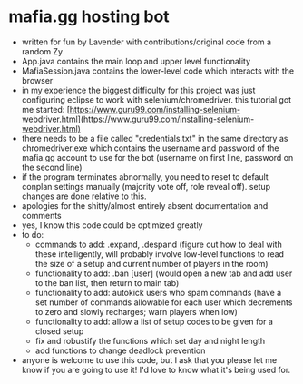 # mafia.gg hosting bot
- written for fun by Lavender with contributions/original code from a random Zy
- App.java contains the main loop and upper level functionality
- MafiaSession.java contains the lower-level code which interacts with the browser
- in my experience the biggest difficulty for this project was just configuring eclipse to work with selenium/chromedriver. this tutorial got me started: [https://www.guru99.com/installing-selenium-webdriver.html](https://www.guru99.com/installing-selenium-webdriver.html)
- there needs to be a file called "credentials.txt" in the same directory as chromedriver.exe which contains the username and password of the mafia.gg account to use for the bot (username on first line, password on the second line)
- if the program terminates abnormally, you need to reset to default conplan settings manually (majority vote off, role reveal off). setup changes are done relative to this.
- apologies for the shitty/almost entirely absent documentation and comments
- yes, I know this code could be optimized greatly
- to do:
	- commands to add: .expand, .despand (figure out how to deal with these intelligently, will probably involve low-level functions to read the size of a setup and current number of players in the room)
	- functionality to add: .ban [user] (would open a new tab and add user to the ban list, then return to main tab)
	- functionality to add: autokick users who spam commands (have a set number of commands allowable for each user which decrements to zero and slowly recharges; warn players when low)
	- functionality to add: allow a list of setup codes to be given for a closed setup
	- fix and robustify the functions which set day and night length
	- add functions to change deadlock prevention
- anyone is welcome to use this code, but I ask that you please let me know if you are going to use it! I'd love to know what it's being used for.
